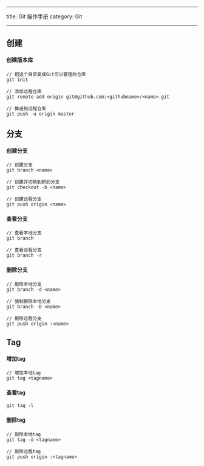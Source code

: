 ------

title: Git 操作手册
category: Git

------

## 创建

#### 创建版本库

```
// 把这个目录变成Git可以管理的仓库
git init 
```


```
// 添加远程仓库
git remote add origin git@github.com:<githubname>/<name>.git

```

```
// 推送到远程仓库
git push -u origin master
```


## 分支

#### 创建分支

```
// 创建分支
git branch <name>

// 创建并切换到新的分支
git checkout -b <name>

// 创建远程分支
git push origin <name>

```

#### 查看分支

```
// 查看本地分支
git branch

// 查看远程分支
git branch -r

```

#### 删除分支

```
// 删除本地分支
git branch -d <name> 

// 强制删除本地分支
git branch -D <name>

// 删除远程分支
git push origin :<name>
```

## Tag

#### 增加tag

```
// 增加本地tag
git tag <tagname>

```

#### 查看tag

```
git tag -l
```

#### 删除tag

```
// 删除本地tag
git tag -d <tagname>

// 删除远程tag
git push origin :<tagname>
```